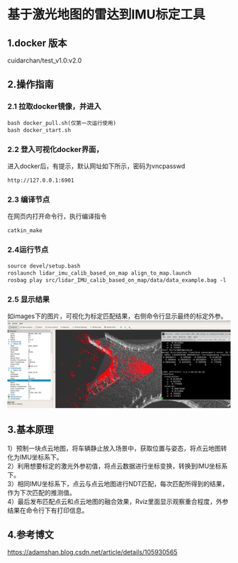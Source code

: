 # 基于激光地图的雷达到IMU标定工具
## 1.docker 版本
cuidarchan/test_v1.0:v2.0

## 2.操作指南
### 2.1 拉取docker镜像，并进入
```
bash docker_pull.sh(仅第一次运行使用)
bash docker_start.sh
```
### 2.2 登入可视化docker界面，
进入docker后，有提示，默认网址如下所示，密码为vncpasswd  
```
http://127.0.0.1:6901 
```
### 2.3 编译节点
在网页内打开命令行，执行编译指令
```
catkin_make
```

### 2.4运行节点
```
source devel/setup.bash
roslaunch lidar_imu_calib_based_on_map align_to_map.launch
rosbag play src/lidar_IMU_calib_based_on_map/data/data_example.bag -l
```

### 2.5 显示结果
如images下的图片，可视化为标定匹配结果，右侧命令行显示最终的标定外参。
![Image](https://github.com/cuiDarchan/lidar_IMU_calib_project/blob/main/images/result.png)  

## 3.基本原理
1）预制一块点云地图，将车辆静止放入场景中，获取位置与姿态，将点云地图转化为IMU坐标系下。  
2）利用想要标定的激光外参初值，将点云数据进行坐标变换，转换到IMU坐标系下。  
3）相同IMU坐标系下，点云与点云地图进行NDT匹配，每次匹配所得到的结果，作为下次匹配的推测值。  
4）最后发布匹配点云和点云地图的融合效果，Rviz里面显示观察重合程度，外参结果在命令行下有打印信息。  

## 4.参考博文
https://adamshan.blog.csdn.net/article/details/105930565
